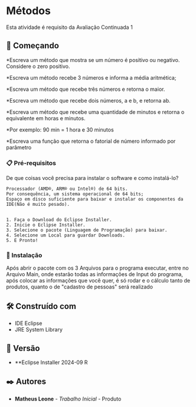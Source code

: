 # Métodos

Esta atividade é requisito da Avaliação Continuada 1

## 🚀 Começando

*Escreva um método que mostra se um número é positivo ou negativo. Considere o zero positivo.

*Escreva um método recebe 3 números e informa a média aritmética;

*Escreva um método que recebe três números e retorna o maior.

*Escreva um método que recebe dois números, a e b, e retorna ab.

*Escreva um método que recebe uma quantidade de minutos e retorna o equivalente em horas e minutos.

*Por exemplo: 90 min = 1 hora e 30 minutos

*Escreva uma função que retorna o fatorial de número informado por parâmetro

### 📋 Pré-requisitos

De que coisas você precisa para instalar o software e como instalá-lo?

```
Processador (AMD®, ARM® ou Intel®) de 64 bits.
Por consequência, um sistema operacional de 64 bits;
Espaço em disco suficiente para baixar e instalar os componentes da IDE(Não é muito pesado).


1. Faça o Download do Eclipse Installer.
2. Inicie o Eclipse Installer.
3. Selecione o pacote (Linguagem de Programação) para baixar.
4. Selecione um Local para guardar Downloads.
5. E Pronto!

```

### 🔧 Instalação

Após abrir o pacote com os 3 Arquivos para o programa executar, entre no Arquivo Main, onde estarão todas as informações de Input do programa, após colocar as informações que você quer, é só rodar e o cálculo tanto de produtos, quanto o de "cadastro de pessoas" será realizado

## 🛠️ Construído com

* IDE Eclipse
* JRE System Library

## 📌 Versão

* **Eclipse Installer 2024-09 R


## ✒️ Autores

* **Matheus Leone** - *Trabalho Inicial* - Produto
